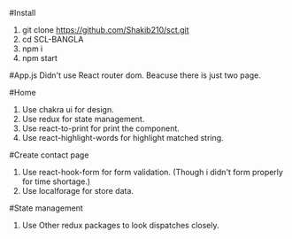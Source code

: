 #Install
1. git clone https://github.com/Shakib210/sct.git
2. cd SCL-BANGLA
3. npm i 
4. npm start

#App.js
Didn't use React router dom. Beacuse there is just two page.

#Home
1. Use chakra ui for design.
2. Use redux for state management.
3. Use react-to-print for print the component.
4. Use react-highlight-words for highlight matched string.

#Create contact page
1. Use react-hook-form for form validation. (Though i didn't form properly for time shortage.)
2. Use localforage for store data.
 

#State management
1. Use Other redux packages to look dispatches closely.
